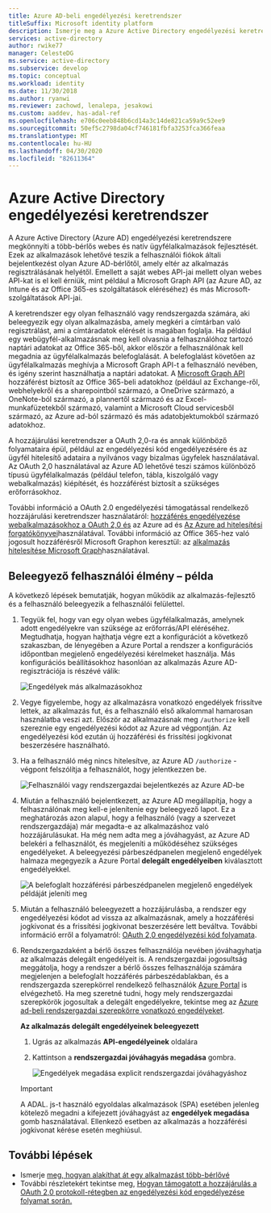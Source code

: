 ```yaml
---
title: Azure AD-beli engedélyezési keretrendszer
titleSuffix: Microsoft identity platform
description: Ismerje meg a Azure Active Directory engedélyezési keretrendszerét, és azt, hogy miként könnyíti meg a több-bérlős webes és natív ügyfélalkalmazások fejlesztését.
services: active-directory
author: rwike77
manager: CelesteDG
ms.service: active-directory
ms.subservice: develop
ms.topic: conceptual
ms.workload: identity
ms.date: 11/30/2018
ms.author: ryanwi
ms.reviewer: zachowd, lenalepa, jesakowi
ms.custom: aaddev, has-adal-ref
ms.openlocfilehash: e706c0eeb848b6cd14a3c14de821ca59a9c52ee9
ms.sourcegitcommit: 50ef5c2798da04cf746181fbfa3253fca366feaa
ms.translationtype: MT
ms.contentlocale: hu-HU
ms.lasthandoff: 04/30/2020
ms.locfileid: "82611364"
---
```

# <a name="azure-active-directory-consent-framework"></a>Azure Active Directory engedélyezési keretrendszer

A Azure Active Directory (Azure AD) engedélyezési keretrendszere megkönnyíti a több-bérlős webes és natív ügyfélalkalmazások fejlesztését. Ezek az alkalmazások lehetővé teszik a felhasználói fiókok általi bejelentkezést olyan Azure AD-bérlőtől, amely eltér az alkalmazás regisztrálásának helyétől. Emellett a saját webes API-jai mellett olyan webes API-kat is el kell érniük, mint például a Microsoft Graph API (az Azure AD, az Intune és az Office 365-es szolgáltatások eléréséhez) és más Microsoft-szolgáltatások API-jai.

A keretrendszer egy olyan felhasználó vagy rendszergazda számára, aki beleegyezik egy olyan alkalmazásba, amely megkéri a címtárban való regisztrálást, ami a címtáradatok elérését is magában foglalja. Ha például egy webügyfél-alkalmazásnak meg kell olvasnia a felhasználóhoz tartozó naptári adatokat az Office 365-ből, akkor először a felhasználónak kell megadnia az ügyfélalkalmazás belefoglalását. A belefoglalást követően az ügyfélalkalmazás meghívja a Microsoft Graph API-t a felhasználó nevében, és igény szerint használhatja a naptári adatokat. A [Microsoft Graph API](https://developer.microsoft.com/graph) hozzáférést biztosít az Office 365-beli adatokhoz (például az Exchange-ről, webhelyekről és a sharepointból származó, a OneDrive származó, a OneNote-ból származó, a plannertől származó és az Excel-munkafüzetekből származó, valamint a Microsoft Cloud servicesből származó, az Azure ad-ból származó és más adatobjektumokból származó adatokhoz.

A hozzájárulási keretrendszer a OAuth 2,0-ra és annak különböző folyamataira épül, például az engedélyezési kód engedélyezésére és az ügyfél hitelesítő adataira a nyilvános vagy bizalmas ügyfelek használatával. Az OAuth 2,0 használatával az Azure AD lehetővé teszi számos különböző típusú ügyfélalkalmazás (például telefon, tábla, kiszolgáló vagy webalkalmazás) kiépítését, és hozzáférést biztosít a szükséges erőforrásokhoz.

További információ a OAuth 2.0 engedélyezési támogatással rendelkező hozzájárulási keretrendszer használatáról: [hozzáférés engedélyezése webalkalmazásokhoz a OAuth 2,0 és](v2-oauth2-auth-code-flow.md) az Azure ad és [Az Azure ad hitelesítési forgatókönyvei](authentication-scenarios.md)használatával. További információ az Office 365-hez való jogosult hozzáférésről Microsoft Graphon keresztül: az [alkalmazás hitelesítése Microsoft Graph](https://developer.microsoft.com/graph/docs/authorization/auth_overview)használatával.

## <a name="consent-experience---an-example"></a>Beleegyező felhasználói élmény – példa

A következő lépések bemutatják, hogyan működik az alkalmazás-fejlesztő és a felhasználó beleegyezik a felhasználói felülettel.

1. Tegyük fel, hogy van egy olyan webes ügyfélalkalmazás, amelynek adott engedélyekre van szüksége az erőforrás/API eléréséhez. Megtudhatja, hogyan hajthatja végre ezt a konfigurációt a következő szakaszban, de lényegében a Azure Portal a rendszer a konfigurációs időpontban megjelenő engedélyezési kérelmeket használja. Más konfigurációs beállításokhoz hasonlóan az alkalmazás Azure AD-regisztrációja is részévé válik:

    ![Engedélyek más alkalmazásokhoz](./media/consent-framework/permissions.png)

1. Vegye figyelembe, hogy az alkalmazásra vonatkozó engedélyek frissítve lettek, az alkalmazás fut, és a felhasználó első alkalommal hamarosan használatba veszi azt. Először az alkalmazásnak meg `/authorize` kell szereznie egy engedélyezési kódot az Azure ad végpontján. Az engedélyezési kód ezután új hozzáférési és frissítési jogkivonat beszerzésére használható.

1. Ha a felhasználó még nincs hitelesítve, az Azure AD `/authorize` -végpont felszólítja a felhasználót, hogy jelentkezzen be.

    ![Felhasználói vagy rendszergazdai bejelentkezés az Azure AD-be](./media/consent-framework/usersignin.png)

1. Miután a felhasználó bejelentkezett, az Azure AD megállapítja, hogy a felhasználónak meg kell-e jelenítenie egy beleegyező lapot. Ez a meghatározás azon alapul, hogy a felhasználó (vagy a szervezet rendszergazdája) már megadta-e az alkalmazáshoz való hozzájárulásukat. Ha még nem adta meg a jóváhagyást, az Azure AD belekéri a felhasználót, és megjeleníti a működéséhez szükséges engedélyeket. A beleegyezési párbeszédpanelen megjelenő engedélyek halmaza megegyezik a Azure Portal **delegált engedélyeiben** kiválasztott engedélyekkel.

    ![A belefoglalt hozzáférési párbeszédpanelen megjelenő engedélyek példáját jeleníti meg](./media/consent-framework/consent.png)

1. Miután a felhasználó beleegyezett a hozzájárulásba, a rendszer egy engedélyezési kódot ad vissza az alkalmazásnak, amely a hozzáférési jogkivonat és a frissítési jogkivonat beszerzésére lett beváltva. További információ erről a folyamatról: [OAuth 2,0 engedélyezési kód folyamata](v2-oauth2-auth-code-flow.md).

1. Rendszergazdaként a bérlő összes felhasználója nevében jóváhagyhatja az alkalmazás delegált engedélyeit is. A rendszergazdai jogosultság meggátolja, hogy a rendszer a bérlő összes felhasználója számára megjelenjen a belefoglalt hozzáférés párbeszédablakban, és a rendszergazda szerepkörrel rendelkező felhasználók [Azure Portal](https://portal.azure.com) is elvégezhető. Ha meg szeretné tudni, hogy mely rendszergazdai szerepkörök jogosultak a delegált engedélyekre, tekintse meg az [Azure ad-beli rendszergazdai szerepkörre vonatkozó engedélyeket](../users-groups-roles/directory-assign-admin-roles.md).

    **Az alkalmazás delegált engedélyeinek beleegyezett**

   1. Ugrás az alkalmazás **API-engedélyeinek** oldalára
   1. Kattintson a **rendszergazdai jóváhagyás megadása** gombra.

      ![Engedélyek megadása explicit rendszergazdai jóváhagyáshoz](./media/consent-framework/grant-consent.png)

   > [!IMPORTANT]
   > A ADAL. js-t használó egyoldalas alkalmazások (SPA) esetében jelenleg kötelező megadni a kifejezett jóváhagyást az **engedélyek megadása** gomb használatával. Ellenkező esetben az alkalmazás a hozzáférési jogkivonat kérése esetén meghiúsul.

## <a name="next-steps"></a>További lépések

* Ismerje [meg, hogyan alakíthat át egy alkalmazást több-bérlővé](howto-convert-app-to-be-multi-tenant.md)
* További részletekért tekintse meg, [Hogyan támogatott a hozzájárulás a OAuth 2,0 protokoll-rétegben az engedélyezési kód engedélyezése folyamat során.](https://docs.microsoft.com/azure/active-directory/develop/active-directory-protocols-oauth-code#request-an-authorization-code)
